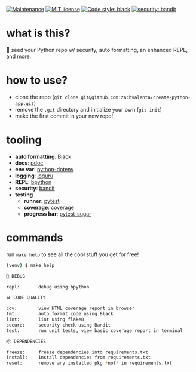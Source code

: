 [![Maintenance](https://img.shields.io/badge/Maintained%3F-yes-green.svg)](https://GitHub.com/Naereen/StrapDown.js/graphs/commit-activity)
[![MIT license](https://img.shields.io/badge/License-MIT-blue.svg)](https://lbesson.mit-license.org/)
[![Code style: black](https://img.shields.io/badge/code%20style-black-000000.svg)](https://github.com/ambv/black)
[![security: bandit](https://img.shields.io/badge/security-bandit-yellow.svg)](https://github.com/PyCQA/bandit)

# what is this?

🌱️ seed your Python repo w/ security, auto formatting, an enhanced REPL, and more.

# how to use?

* clone the repo (`git clone git@github.com:zachvalenta/create-python-app.git`)
* remove the `.git` directory and initialize your own (`git init`)
* make the first commit in your new repo!

# tooling

* __auto formatting__: [Black](https://github.com/ambv/black)
* __docs__: [pdoc](https://github.com/pdoc3/pdoc)
* __env var__: [python-dotenv](https://github.com/theskumar/python-dotenv)
* __logging__: [loguru](https://github.com/Delgan/loguru)
* __REPL__: [bpython](https://github.com/bpython/bpython)
* __security__: [bandit](https://github.com/openstack/bandit)
* __testing__
    - __runner__: [pytest](https://github.com/pytest-dev/pytest)
    - __coverage__: [coverage](https://github.com/nedbat/coveragepy)
    - __progress bar__: [pytest-sugar](https://github.com/Frozenball/pytest-sugar)

# commands

run `make help` to see all the cool stuff you get for free!

```sh
(venv) $ make help

🐛 DEBUG

repl:    	debug using bpython

📊 CODE QUALITY

cov:     	view HTML coverage report in browser
fmt:     	auto format code using Black
lint:    	lint using flake8
secure:  	security check using Bandit
test:    	run unit tests, view basic coverage report in terminal

📦 DEPENDENCIES

freeze:   	freeze dependencies into requirements.txt
install:   	install dependencies from requirements.txt
reset:   	remove any installed pkg *not* in requirements.txt
```
